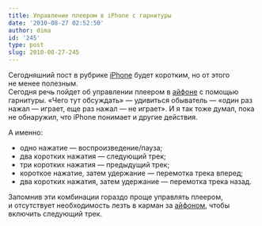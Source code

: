 ```yaml
---
title: Управление плеером в iPhone с гарнитуры
date: '2010-08-27 02:52:50'
author: dima
id: '245'
type: post
slug: 2010-08-27-245
---
```


Сегодняшний пост в рубрике [iPhone](/blog/iphone/1-0-15) будет коротким, но от этого не менее полезным.  
Сегодня речь пойдет об управлении плеером в [айфоне](/blog/iphone/1-0-15) с помощью гарнитуры. «Чего тут обсуждать» — удивиться обыватель — «один раз нажал — играет, еще раз нажал — не играет». И я так тоже думал, пока не обнаружил, что iPhone понимает и другие действия.

А именно:

*   одно нажатие — воспроизведение/пауза;
*   два коротких нажатия — следующий трек;
*   три коротких нажатия — предыдущий трек;
*   короткое нажатие, затем удержание — перемотка трека вперед;
*   два коротких нажатия, затем удержание — перемотка трека назад.

Запомнив эти комбинации гораздо проще управлять плеером, и отсутствует необходимость лезть в карман за [айфоном](/blog/iphone/1-0-15), чтобы включить следующий трек.